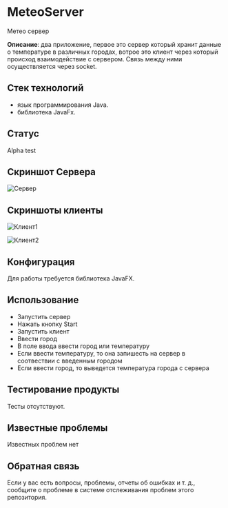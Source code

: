 # MeteoServer

Метео сервер

**Описание**: два приложение, первое это сервер который хранит данные о температуре в различных городах, вотрое это клиент через который происход взаимодействие с сервером. Связь между ними осуществляется через socket.

## **Стек технологий**
* язык программирования Java.
* библиотека JavaFx.

## **Статус**
 Alpha test
 
## **Скриншот Сервера**
 ![Сервер](https://user-images.githubusercontent.com/82893287/140054471-3fa251a2-c323-46e4-96ff-7835fec54c4b.jpg)
 
 ## **Скриншоты клиенты**
![Клиент1](https://user-images.githubusercontent.com/82893287/140054730-61c2b0da-9555-461a-85ef-4c6f4b0254bc.jpg)

![Клиент2](https://user-images.githubusercontent.com/82893287/140054783-06601e21-cca2-4065-91ea-2dfb16a16777.jpg)

## **Конфигурация**
Для работы требуется библиотека JavaFX.

## **Использование**
* Запустить сервер
* Нажать кнопку Start
* Запустить клиент
* Ввести город
* В поле ввода ввести город или температуру
* Если ввести температуру, то она запишесть на сервер в соотвествии с введенным городом
* Если ввести город, то выведется температура города с сервера

## **Тестирование продукты**
Тесты отсутствуют.

## **Известные проблемы** 
Известных проблем нет


## **Обратная связь**
Если у вас есть вопросы, проблемы, отчеты об ошибках и т. д., сообщите о проблеме в системе отслеживания проблем этого репозитория.
